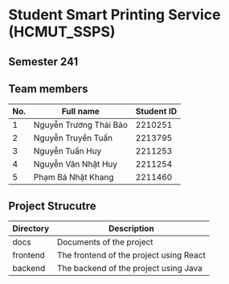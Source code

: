 # Student Smart Printing Service (HCMUT_SSPS)

## Semester 241

## Team members

| No. | Full name                 | Student ID |
| --- | --------------------------| ---------- |
| 1   | Nguyễn Trương Thái Bảo    | 2210251    |
| 2   | Nguyễn Truyền Tuấn        | 2213795    |
| 3   | Nguyễn Tuấn Huy           | 2211253    |
| 4   | Nguyễn Văn Nhật Huy       | 2211254    |
| 5   | Phạm Bá Nhật Khang        | 2211460    |

## Project Strucutre

| Directory | Description                               |
| --------- | ----------------------------------------- |
| docs      | Documents of the project                  |
| frontend  | The frontend of the project using React   |
| backend   | The backend of the project using Java     |